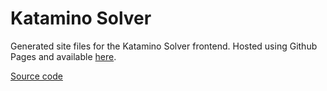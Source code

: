 # Katamino Solver

Generated site files for the Katamino Solver frontend. Hosted using Github Pages and available [here](https://honeybadger26.github.io/ks).

[Source code](https://github.com/honeybadger26/katamino_solver)
